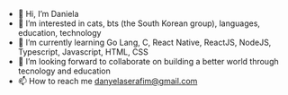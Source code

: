 - 👋 Hi, I’m Daniela
- 👀 I’m interested in cats, bts (the South Korean group), languages, education, technology 
- 🌱 I’m currently learning Go Lang, C, React Native, ReactJS, NodeJS, Typescript, Javascript, HTML, CSS  
- 💞️ I’m looking forward to collaborate on building a better world through tecnology and education
- 📫 How to reach me danyelaserafim@gmail.com

<!---
daniserafs/daniserafs is a ✨ special ✨ repository because its `README.md` (this file) appears on your GitHub profile.
You can click the Preview link to take a look at your changes.
--->
